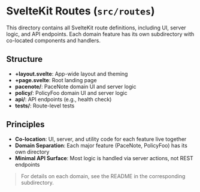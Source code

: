 # SvelteKit Routes (`src/routes`)

This directory contains all SvelteKit route definitions, including UI, server logic, and API endpoints. Each domain feature has its own subdirectory with co-located components and handlers.

## Structure

- **+layout.svelte**: App-wide layout and theming
- **+page.svelte**: Root landing page
- **pacenote/**: PaceNote domain UI and server logic
- **policy/**: PolicyFoo domain UI and server logic
- **api/**: API endpoints (e.g., health check)
- **__tests__/**: Route-level tests

## Principles

- **Co-location**: UI, server, and utility code for each feature live together
- **Domain Separation**: Each major feature (PaceNote, PolicyFoo) has its own directory
- **Minimal API Surface**: Most logic is handled via server actions, not REST endpoints

> For details on each domain, see the README in the corresponding subdirectory.
